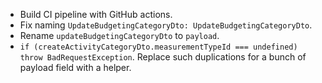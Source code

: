 - Build CI pipeline with GitHub actions.
- Fix naming `UpdateBudgetingCategoryDto: UpdateBudgetingCategoryDto`.
- Rename `updateBudgetingCategoryDto` to `payload`.
- `if (createActivityCategoryDto.measurementTypeId === undefined) throw BadRequestException`. Replace such duplications for a bunch of payload field with a helper.
